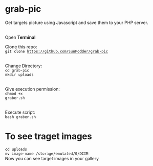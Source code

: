 # grab-pic
Get targets picture using Javascript and save them to your PHP server.
<br><br>

Open <b>Terminal</b><br>

Clone this repo:<br>
<code>git clone https://github.com/SunPodder/grab-pic</code><br><br>

Change Directory:<br>
<code>cd grab-pic</code><br>
```mkdir uploads```<br><br>

Give execution permission:<br>
<code>chmod +x graber.sh</code><br><br>

Execute script:<br>
<code>bash graber.sh</code>

# To see traget images

```cd uploads```<br>
```mv image-name /storage/emulated/0/DCIM```<br>
Now you can see target images in your gallery
